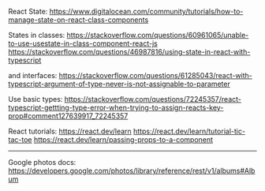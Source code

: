 React State:
https://www.digitalocean.com/community/tutorials/how-to-manage-state-on-react-class-components

States in classes:
https://stackoverflow.com/questions/60961065/unable-to-use-usestate-in-class-component-react-js
https://stackoverflow.com/questions/46987816/using-state-in-react-with-typescript

and interfaces: 
https://stackoverflow.com/questions/61285043/react-with-typescript-argument-of-type-never-is-not-assignable-to-parameter

Use basic types:
https://stackoverflow.com/questions/72245357/react-typescript-gettting-type-error-when-trying-to-assign-reacts-key-prop#comment127639917_72245357

React tutorials:
https://react.dev/learn
https://react.dev/learn/tutorial-tic-tac-toe
https://react.dev/learn/passing-props-to-a-component

---


Google photos docs:
https://developers.google.com/photos/library/reference/rest/v1/albums#Album